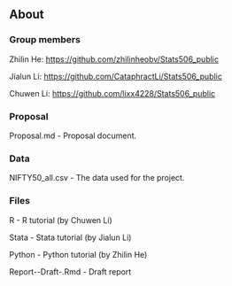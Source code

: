 ## About
### Group members

Zhilin He: https://github.com/zhilinheobv/Stats506_public

Jialun Li: https://github.com/CataphractLi/Stats506_public

Chuwen Li: https://github.com/lixx4228/Stats506_public

### Proposal

Proposal.md - Proposal document.

### Data

NIFTY50_all.csv - The data used for the project.

### Files

R - R tutorial (by Chuwen Li)

Stata - Stata tutorial (by Jialun Li)

Python - Python tutorial (by Zhilin He)

Report--Draft-.Rmd - Draft report